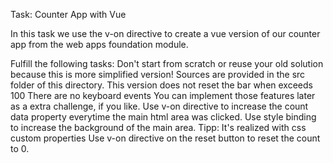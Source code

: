 Task: Counter App with Vue

In this task we use the v-on directive to create a vue version of our counter app from the web apps foundation module.

Fulfill the following tasks:
Don't start from scratch or reuse your old solution because this is more simplified version! Sources are provided in the src folder of this directory.
This version does not reset the bar when exceeds 100
There are no keyboard events
You can implement those features later as a extra challenge, if you like.
Use v-on directive to increase the count data property everytime the main html area was clicked.
Use style binding to increase the background of the main area.
Tipp: It's realized with css custom properties
Use v-on directive on the reset button to reset the count to 0.
